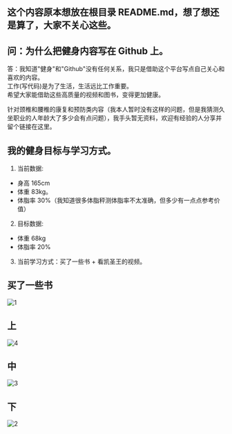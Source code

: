 ## 这个内容原本想放在根目录 README.md，想了想还是算了，大家不关心这些。

## 问：为什么把健身内容写在 Github 上。
答：我知道"健身"和"Github"没有任何关系，我只是借助这个平台写点自己关心和喜欢的内容。  
工作(写代码)是为了生活，生活远比工作重要。  
希望大家能借助这些高质量的视频和图书，变得更加健康。  

针对颈椎和腰椎的康复和预防类内容（我本人暂时没有这样的问题，但是我猜测久坐职业的人年龄大了多少会有点问题），我手头暂无资料，欢迎有经验的人分享并留个链接在这里。

## 我的健身目标与学习方式。

1. 当前数据: 
  * 身高 165cm 
  * 体重 83kg。
  * 体脂率 30%（我知道很多体脂秤测体脂率不太准确，但多少有一点点参考价值）
2. 目标数据: 
  * 体重 68kg
  * 体脂率 20%
3. 当前学习方式：买了一些书 + 看凯圣王的视频。  

## 买了一些书
![1](../img/overview.JPG)

## 上
![4](../img/part-3.JPG)

## 中
![3](../img/part-2.JPG)

## 下
![2](../img/part-1.JPG)